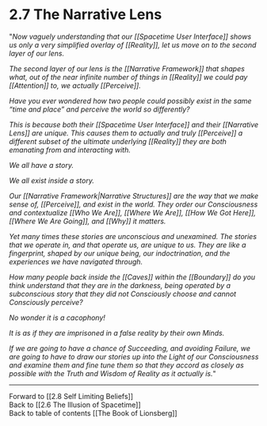 # 2.7 The Narrative Lens
"*Now vaguely understanding that our [[Spacetime User Interface]] shows us only a very simplified overlay of [[Reality]], let us move on to the second layer of our lens.* 

*The second layer of our lens is the [[Narrative Framework]] that shapes what, out of the near infinite number of things in [[Reality]] we could pay [[Attention]] to, we actually [[Perceive]].* 

*Have you ever wondered how two people could possibly exist in the same “time and place” and perceive the world so differently?* 

*This is because both their [[Spacetime User Interface]] and their [[Narrative Lens]] are unique. This causes them to actually and truly [[Perceive]] a different subset of the ultimate underlying [[Reality]] they are both emanating from and interacting with.* 

*We all have a story.* 

*We all exist inside a story.* 

*Our [[Narrative Framework|Narrative Structures]] are the way that we make sense of, [[Perceive]], and exist in the world. They order our Consciousness and contextualize [[Who We Are]], [[Where We Are]], [[How We Got Here]], [[Where We Are Going]], and [[Why]] it matters.* 

*Yet many times these stories are unconscious and unexamined. The stories that we operate in, and that operate us, are unique to us. They are like a fingerprint, shaped by our unique being, our indoctrination, and the experiences we have navigated through.* 

*How many people back inside the [[Caves]] within the [[Boundary]] do you think understand that they are in the darkness, being operated by a subconscious story that they did not Consciously choose and cannot Consciously perceive?* 

*No wonder it is a cacophony!* 

*It is as if they are imprisoned in a false reality by their own Minds.*

*If we are going to have a chance of Succeeding, and avoiding Failure, we are going to have to draw our stories up into the Light of our Consciousness and examine them and fine tune them so that they accord as closely as possible with the Truth and Wisdom of Reality as it actually is.*"  

___

Forward to [[2.8 Self Limiting Beliefs]]    
Back to [[2.6 The Illusion of Spacetime]]  
Back to table of contents [[The Book of Lionsberg]]  